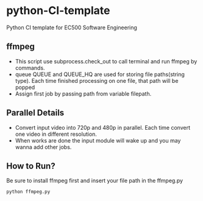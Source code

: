 # python-CI-template
Python CI template for EC500 Software Engineering
## ffmpeg
* This script use subprocess.check_out to call terminal and run ffmpeg by commands.
* queue QUEUE and QUEUE_HQ are used for storing file paths(string type). Each time finished processing on one file, that path will be popped
* Assign first job by passing path from variable filepath.

## Parallel Details
* Convert input video into 720p and 480p in parallel. Each time convert one video in different resolution.
* When works are done the input module will wake up and you may wanna add other jobs.

## How to Run?
Be sure to install ffmpeg first and insert your file path in the ffmpeg.py
```
python ffmpeg.py
```
